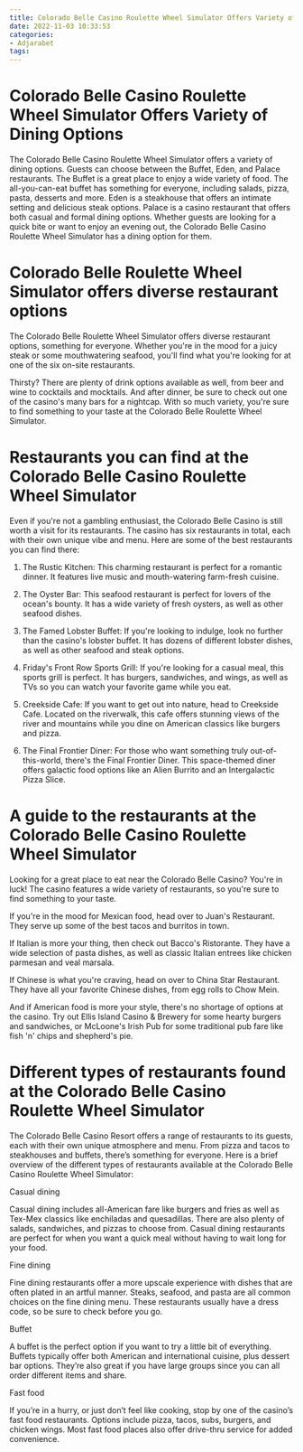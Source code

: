 ```yaml
---
title: Colorado Belle Casino Roulette Wheel Simulator Offers Variety of Dining Options 
date: 2022-11-03 10:33:53
categories:
- Adjarabet
tags:
---
```



#  Colorado Belle Casino Roulette Wheel Simulator Offers Variety of Dining Options 

The Colorado Belle Casino Roulette Wheel Simulator offers a variety of dining options. Guests can choose between the Buffet, Eden, and Palace restaurants. The Buffet is a great place to enjoy a wide variety of food. The all-you-can-eat buffet has something for everyone, including salads, pizza, pasta, desserts and more. Eden is a steakhouse that offers an intimate setting and delicious steak options. Palace is a casino restaurant that offers both casual and formal dining options. Whether guests are looking for a quick bite or want to enjoy an evening out, the Colorado Belle Casino Roulette Wheel Simulator has a dining option for them.

#  Colorado Belle Roulette Wheel Simulator offers diverse restaurant options 

The Colorado Belle Roulette Wheel Simulator offers diverse restaurant options, something for everyone. Whether you're in the mood for a juicy steak or some mouthwatering seafood, you'll find what you're looking for at one of the six on-site restaurants.

Thirsty? There are plenty of drink options available as well, from beer and wine to cocktails and mocktails. And after dinner, be sure to check out one of the casino's many bars for a nightcap. With so much variety, you're sure to find something to your taste at the Colorado Belle Roulette Wheel Simulator.

#  Restaurants you can find at the Colorado Belle Casino Roulette Wheel Simulator 

Even if you're not a gambling enthusiast, the Colorado Belle Casino is still worth a visit for its restaurants. The casino has six restaurants in total, each with their own unique vibe and menu. Here are some of the best restaurants you can find there:

1. The Rustic Kitchen: This charming restaurant is perfect for a romantic dinner. It features live music and mouth-watering farm-fresh cuisine.

2. The Oyster Bar: This seafood restaurant is perfect for lovers of the ocean's bounty. It has a wide variety of fresh oysters, as well as other seafood dishes.

3. The Famed Lobster Buffet: If you're looking to indulge, look no further than the casino's lobster buffet. It has dozens of different lobster dishes, as well as other seafood and steak options.

4. Friday's Front Row Sports Grill: If you're looking for a casual meal, this sports grill is perfect. It has burgers, sandwiches, and wings, as well as TVs so you can watch your favorite game while you eat.

5. Creekside Cafe: If you want to get out into nature, head to Creekside Cafe. Located on the riverwalk, this cafe offers stunning views of the river and mountains while you dine on American classics like burgers and pizza.

6. The Final Frontier Diner: For those who want something truly out-of-this-world, there's the Final Frontier Diner. This space-themed diner offers galactic food options like an Alien Burrito and an Intergalactic Pizza Slice.

#  A guide to the restaurants at the Colorado Belle Casino Roulette Wheel Simulator 

Looking for a great place to eat near the Colorado Belle Casino? You're in luck! The casino features a wide variety of restaurants, so you're sure to find something to your taste.

If you're in the mood for Mexican food, head over to Juan's Restaurant. They serve up some of the best tacos and burritos in town.

If Italian is more your thing, then check out Bacco's Ristorante. They have a wide selection of pasta dishes, as well as classic Italian entrees like chicken parmesan and veal marsala.

If Chinese is what you're craving, head on over to China Star Restaurant. They have all your favorite Chinese dishes, from egg rolls to Chow Mein.

And if American food is more your style, there's no shortage of options at the casino. Try out Ellis Island Casino & Brewery for some hearty burgers and sandwiches, or McLoone's Irish Pub for some traditional pub fare like fish 'n' chips and shepherd's pie.

#  Different types of restaurants found at the Colorado Belle Casino Roulette Wheel Simulator

The Colorado Belle Casino Resort offers a range of restaurants to its guests, each with their own unique atmosphere and menu. From pizza and tacos to steakhouses and buffets, there’s something for everyone. Here is a brief overview of the different types of restaurants available at the Colorado Belle Casino Roulette Wheel Simulator:

Casual dining

Casual dining includes all-American fare like burgers and fries as well as Tex-Mex classics like enchiladas and quesadillas. There are also plenty of salads, sandwiches, and pizzas to choose from. Casual dining restaurants are perfect for when you want a quick meal without having to wait long for your food.

 Fine dining

Fine dining restaurants offer a more upscale experience with dishes that are often plated in an artful manner. Steaks, seafood, and pasta are all common choices on the fine dining menu. These restaurants usually have a dress code, so be sure to check before you go.

Buffet

A buffet is the perfect option if you want to try a little bit of everything. Buffets typically offer both American and international cuisine, plus dessert bar options. They’re also great if you have large groups since you can all order different items and share.

Fast food

If you’re in a hurry, or just don’t feel like cooking, stop by one of the casino’s fast food restaurants. Options include pizza, tacos, subs, burgers, and chicken wings. Most fast food places also offer drive-thru service for added convenience.